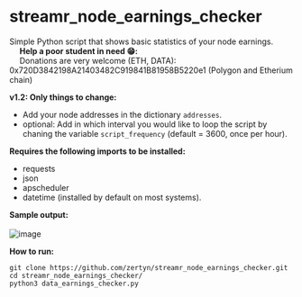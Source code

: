 # streamr_node_earnings_checker
Simple Python script that shows basic statistics of your node earnings.<br>
&emsp; <b>Help a poor student in need 😁: </b><br>
&emsp; Donations are very welcome (ETH, DATA): 0x720D3842198A21403482C919841B81958B5220e1 (Polygon and Etherium chain)

<b>v1.2: Only things to change:</b>
- Add your node addresses in the dictionary ```addresses```.
- optional: Add in which interval you would like to loop the script by chaning the variable ```script_frequency``` (default = 3600, once per hour).

<b>Requires the following imports to be installed:</b>
- requests
- json
- apscheduler
- datetime (installed by default on most systems).

<b>Sample output:</b> <br><br>
![image](https://user-images.githubusercontent.com/38588045/156552210-f862cdfc-1666-4c63-a585-8fc6ca9b0155.png)

<b>How to run:</b>
```
git clone https://github.com/zertyn/streamr_node_earnings_checker.git
cd streamr_node_earnings_checker/
python3 data_earnings_checker.py
```
